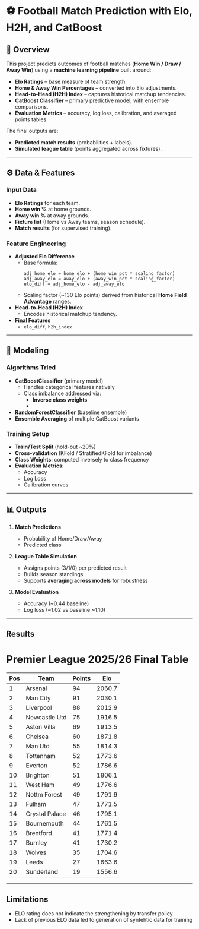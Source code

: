 # ⚽ Football Match Prediction with Elo, H2H, and CatBoost  

## 📌 Overview  
This project predicts outcomes of football matches (**Home Win / Draw / Away Win**) using a **machine learning pipeline** built around:  

- **Elo Ratings** – base measure of team strength.  
- **Home & Away Win Percentages** – converted into Elo adjustments.  
- **Head-to-Head (H2H) Index** – captures historical matchup tendencies.  
- **CatBoost Classifier** – primary predictive model, with ensemble comparisons.  
- **Evaluation Metrics** – accuracy, log loss, calibration, and averaged points tables.  

The final outputs are:  
- **Predicted match results** (probabilities + labels).  
- **Simulated league table** (points aggregated across fixtures).  


---


## ⚙️ Data & Features  

### Input Data  
- **Elo Ratings** for each team.  
- **Home win %** at home grounds.  
- **Away win %** at away grounds.  
- **Fixture list** (Home vs Away teams, season schedule).  
- **Match results** (for supervised training).  

### Feature Engineering  
- **Adjusted Elo Difference**  
  - Base formula:  
    ```
    adj_home_elo = home_elo + (home_win_pct * scaling_factor)
    adj_away_elo = away_elo + (away_win_pct * scaling_factor)
    elo_diff = adj_home_elo - adj_away_elo
    ```
  - Scaling factor (~130 Elo points) derived from historical **Home Field Advantage** ranges.  
- **Head-to-Head (H2H) Index**  
  - Encodes historical matchup tendency.  
- **Final Features**  
  - `elo_diff`, `h2h_index`  

---

## 🧠 Modeling  

### Algorithms Tried  
- **CatBoostClassifier** (primary model)  
  - Handles categorical features natively  
  - Class imbalance addressed via:  
    - **Inverse class weights**
    - 
- **RandomForestClassifier** (baseline ensemble)  
- **Ensemble Averaging** of multiple CatBoost variants  

### Training Setup  
- **Train/Test Split** (hold-out ~20%)  
- **Cross-validation** (KFold / StratifiedKFold for imbalance)  
- **Class Weights**: computed inversely to class frequency  
- **Evaluation Metrics**:  
  - Accuracy  
  - Log Loss  
  - Calibration curves  

---

## 📊 Outputs  

1. **Match Predictions**  
   - Probability of Home/Draw/Away  
   - Predicted class  

2. **League Table Simulation**  
   - Assigns points (3/1/0) per predicted result  
   - Builds season standings  
   - Supports **averaging across models** for robustness  

3. **Model Evaluation**  
   - Accuracy (~0.44 baseline)  
   - Log loss (~1.02 vs baseline ~1.10)  

---
## Results

# Premier League 2025/26 Final Table

| Pos | Team           | Points | Elo    |
|-----|---------------|--------|--------|
| 1   | Arsenal        | 94     | 2060.7 |
| 2   | Man City       | 91     | 2030.1 |
| 3   | Liverpool      | 88     | 2012.9 |
| 4   | Newcastle Utd  | 75     | 1916.5 |
| 5   | Aston Villa    | 69     | 1913.5 |
| 6   | Chelsea        | 60     | 1871.8 |
| 7   | Man Utd        | 55     | 1814.3 |
| 8   | Tottenham      | 52     | 1773.6 |
| 9   | Everton        | 52     | 1786.6 |
| 10  | Brighton       | 51     | 1806.1 |
| 11  | West Ham       | 49     | 1776.6 |
| 12  | Nottm Forest   | 49     | 1791.9 |
| 13  | Fulham         | 47     | 1771.5 |
| 14  | Crystal Palace | 46     | 1795.1 |
| 15  | Bournemouth    | 44     | 1761.5 |
| 16  | Brentford      | 41     | 1771.4 |
| 17  | Burnley        | 41     | 1730.2 |
| 18  | Wolves         | 35     | 1704.6 |
| 19  | Leeds          | 27     | 1663.6 |
| 20  | Sunderland     | 19     | 1556.6 |

---
## Limitations

- ELO rating does not indicate the strengthening by transfer policy
- Lack of previous ELO data led to generation of syntehtic data for training
 
